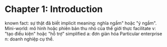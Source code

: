 # Chapter 1: Introduction
known fact: sự thật đã biết
implicit meaning: nghĩa ngầm" hoặc "ý ngầm".
Mini-world: mô hình hoặc phiên bản thu nhỏ của thế giới thực
facilitate v: "tạo điều kiện" hoặc "hỗ trợ"
simplified a: đơn giản hóa
Particular enterprise n: doanh nghiệp cụ thể.
